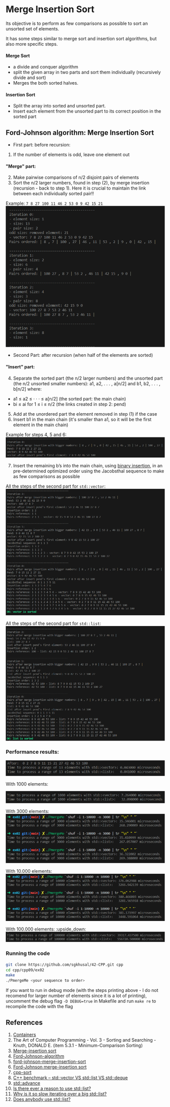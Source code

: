 # Merge Insertion Sort
Its objective is to perform as few comparisons as possible to sort an unsorted set of elements.

It has some steps similar to merge sort and insertion sort algorithms, but also more specific steps.

#### Merge Sort
- a divide and conquer algorithm
- split the given array in two parts and sort them individually (recursively divide and sort)
- Merges the both sorted halves.

#### Insertion Sort
- Split the array into sorted and unsorted part.
- Insert each element from the unsorted part to its correct position in the sorted part

## Ford-Johnson algorithm: Merge Insertion Sort
- First part: before recursion:
1. If the number of elements is odd, leave one element out

#### "Merge" part:
2. Make pairwise comparisons of n/2 disjoint pairs of elements
3. Sort the n/2 larger numbers, found in step (2), by merge insertion (recursion - back to step 1).
Here it is crucial to maintain the link between each individually sorted pair!!

Example: `7 8 27 100 11 46 2 53 0 9 42 15 21`
![Alt text](assets/images/image.png)

- Second Part: after recursion (when half of the elements are sorted)
#### "Insert" part:
4. Separate the sorted part (the n/2 larger numbers) and the unsorted part (the n/2 unsorted smaller numbers):
a1, a2, . . . , a[n/2] and b1, b2, . . . , b[n/2] where:
- a1 ≤ a2 ≤ · · · ≤ a[n/2] (the sorted part: the main chain)
- bi ≤ ai for 1 ≤ i ≤ n/2 (the links created in step 2: pend)
5. Add at the unordered part the element removed in step (1) if the case
6. Insert b1 in the main chain (it's smaller than a1, so it will be the first element in the main chain)

Example for steps 4, 5 and 6:
![Alt text](assets/images/image-3.png)

7. Insert the remaining b’s into the main chain, using [binary
insertion](https://en.wikipedia.org/wiki/Binary_search_algorithm), in an pre-determined optimized order using the Jacobsthal sequence to make as few comparisons as possible

All the steps of the second part for `std::vector`:
![Alt text](assets/images/image-2.png)

All the steps of the second part for `std::list`:
![Alt text](assets/images/image-5.png)

### Performance results:
![Alt text](assets/images/image-6.png)

With 1000 elements:

![Alt text](assets/images/image-7.png)

With 3000 elements:
![Alt text](assets/images/image-8.png)

With 10.000 elements:
![Alt text](assets/images/image-9.png)

With 100.000 elements: :upside_down:
![Alt text](assets/images/image-10.png)

### Running the code
```bash
git clone https://github.com/sgkhusal/42-CPP.git cpp
cd cpp/cpp09/ex02
make
./PmergeMe <your sequence to order>
```

If you want to run in debug mode (with the steps printing above - I do not recomend for larger number of elements since it is a lot of printing), uncomment the debug flag `-D DEBUG=true` in Makefile and run `make re` to recompile the code with the flag



## References

1. [Containers](https://legacy.cplusplus.com/reference/stl/)
2. The Art of Computer Programming - Vol. 3 - Sorting and Searching - Knuth, DONALD E.
(item 5.3.1 - Minimum-Comparison Sorting)
3. [Merge-insertion sort](https://en.wikipedia.org/wiki/Merge-insertion_sort)
4. [Ford-Johnson-algorithm](https://github.com/nerraou/Ford-Johnson-algorithm/tree/master)
5. [ford-johnson-merge-insertion-sort](https://github.com/PunkChameleon/ford-johnson-merge-insertion-sort)
6. [Ford-Johnson merge-insertion sort](https://codereview.stackexchange.com/questions/116367/ford-johnson-merge-insertion-sort#:~:text=The%20Ford%2DJohnson%20algorithm%2C%20also,possible%20to%20sort%20a%20collection.)
7. [cpp-sort](https://github.com/Morwenn/cpp-sort/tree/1.x.y-stable)
8. [C++ benchmark – std::vector VS std::list VS std::deque](https://baptiste-wicht.com/posts/2012/12/cpp-benchmark-vector-list-deque.html)
8. [std::advance](https://cplusplus.com/reference/iterator/advance/)
9. [Is there ever a reason to use std::list?](https://stackoverflow.com/questions/18449038/is-there-ever-a-reason-to-use-stdlist)
10. [Why is it so slow iterating over a big std::list?](https://stackoverflow.com/questions/1402483/why-is-it-so-slow-iterating-over-a-big-stdlist)
11. [Does anybody use std::list?](https://www.reddit.com/r/cpp/comments/jf3dwo/does_anybody_use_stdlist/)

